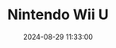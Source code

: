 ---
layout: post
title: Nintendo Wii U
summary: 
date: '2024-08-29 11:33:00'
#tags: [Consoles, Nintendo]
tags: [Consoles]
---
